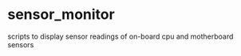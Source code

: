 sensor_monitor
==============

scripts to display sensor readings of on-board cpu and motherboard sensors
